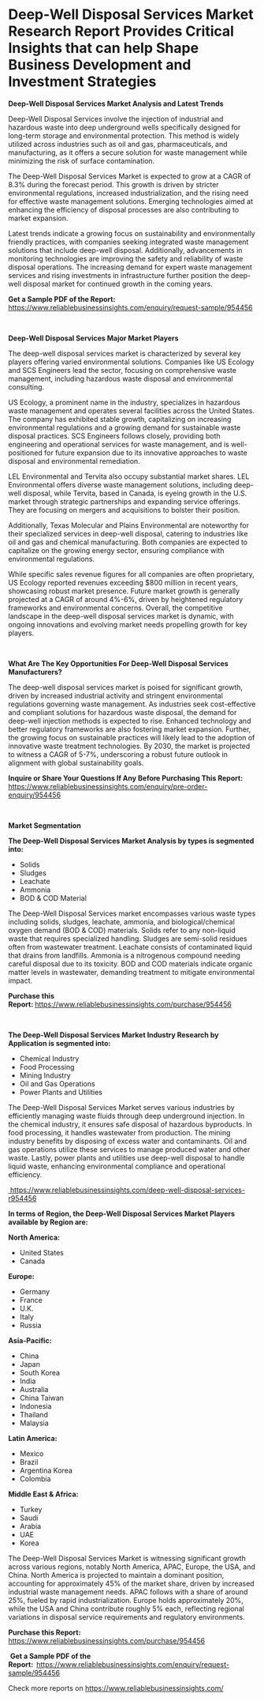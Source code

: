 <p><h1>Deep-Well Disposal Services Market Research Report Provides Critical Insights that can help Shape Business Development and Investment Strategies</h1></p><p><strong>Deep-Well Disposal Services Market Analysis and Latest Trends</strong></p>
<p><p>Deep-Well Disposal Services involve the injection of industrial and hazardous waste into deep underground wells specifically designed for long-term storage and environmental protection. This method is widely utilized across industries such as oil and gas, pharmaceuticals, and manufacturing, as it offers a secure solution for waste management while minimizing the risk of surface contamination. </p><p>The Deep-Well Disposal Services Market is expected to grow at a CAGR of 8.3% during the forecast period. This growth is driven by stricter environmental regulations, increased industrialization, and the rising need for effective waste management solutions. Emerging technologies aimed at enhancing the efficiency of disposal processes are also contributing to market expansion. </p><p>Latest trends indicate a growing focus on sustainability and environmentally friendly practices, with companies seeking integrated waste management solutions that include deep-well disposal. Additionally, advancements in monitoring technologies are improving the safety and reliability of waste disposal operations. The increasing demand for expert waste management services and rising investments in infrastructure further position the deep-well disposal market for continued growth in the coming years.</p></p>
<p><strong>Get a Sample PDF of the Report:&nbsp;</strong> <a href="https://www.reliablebusinessinsights.com/enquiry/request-sample/954456?utm_campaign=3083&utm_medium=2&utm_source=Github&utm_content=ia&utm_term=11032025&utm_id=deep-well-disposal-services">https://www.reliablebusinessinsights.com/enquiry/request-sample/954456</a></p>
<p>&nbsp;</p>
<p><strong>Deep-Well Disposal Services Major Market Players</strong></p>
<p><p>The deep-well disposal services market is characterized by several key players offering varied environmental solutions. Companies like US Ecology and SCS Engineers lead the sector, focusing on comprehensive waste management, including hazardous waste disposal and environmental consulting. </p><p>US Ecology, a prominent name in the industry, specializes in hazardous waste management and operates several facilities across the United States. The company has exhibited stable growth, capitalizing on increasing environmental regulations and a growing demand for sustainable waste disposal practices. SCS Engineers follows closely, providing both engineering and operational services for waste management, and is well-positioned for future expansion due to its innovative approaches to waste disposal and environmental remediation.</p><p>LEL Environmental and Tervita also occupy substantial market shares. LEL Environmental offers diverse waste management solutions, including deep-well disposal, while Tervita, based in Canada, is eyeing growth in the U.S. market through strategic partnerships and expanding service offerings. They are focusing on mergers and acquisitions to bolster their position.</p><p>Additionally, Texas Molecular and Plains Environmental are noteworthy for their specialized services in deep-well disposal, catering to industries like oil and gas and chemical manufacturing. Both companies are expected to capitalize on the growing energy sector, ensuring compliance with environmental regulations.</p><p>While specific sales revenue figures for all companies are often proprietary, US Ecology reported revenues exceeding $800 million in recent years, showcasing robust market presence. Future market growth is generally projected at a CAGR of around 4%-6%, driven by heightened regulatory frameworks and environmental concerns. Overall, the competitive landscape in the deep-well disposal services market is dynamic, with ongoing innovations and evolving market needs propelling growth for key players.</p></p>
<p>&nbsp;</p>
<p><strong>What Are The Key Opportunities For Deep-Well Disposal Services Manufacturers?</strong></p>
<p><p>The deep-well disposal services market is poised for significant growth, driven by increased industrial activity and stringent environmental regulations governing waste management. As industries seek cost-effective and compliant solutions for hazardous waste disposal, the demand for deep-well injection methods is expected to rise. Enhanced technology and better regulatory frameworks are also fostering market expansion. Further, the growing focus on sustainable practices will likely lead to the adoption of innovative waste treatment technologies. By 2030, the market is projected to witness a CAGR of 5-7%, underscoring a robust future outlook in alignment with global sustainability goals.</p></p>
<p><strong>Inquire or Share Your Questions If Any Before Purchasing This Report:</strong> <a href="https://www.reliablebusinessinsights.com/enquiry/pre-order-enquiry/954456?utm_campaign=3083&utm_medium=2&utm_source=Github&utm_content=ia&utm_term=11032025&utm_id=deep-well-disposal-services">https://www.reliablebusinessinsights.com/enquiry/pre-order-enquiry/954456</a></p>
<p>&nbsp;</p>
<p><strong>Market Segmentation</strong></p>
<p><strong>The Deep-Well Disposal Services Market Analysis by types is segmented into:</strong></p>
<p><ul><li>Solids</li><li>Sludges</li><li>Leachate</li><li>Ammonia</li><li>BOD & COD Material</li></ul></p>
<p><p>The Deep-Well Disposal Services market encompasses various waste types including solids, sludges, leachate, ammonia, and biological/chemical oxygen demand (BOD & COD) materials. Solids refer to any non-liquid waste that requires specialized handling. Sludges are semi-solid residues often from wastewater treatment. Leachate consists of contaminated liquid that drains from landfills. Ammonia is a nitrogenous compound needing careful disposal due to its toxicity. BOD and COD materials indicate organic matter levels in wastewater, demanding treatment to mitigate environmental impact.</p></p>
<p><strong>Purchase this Report:&nbsp;</strong><a href="https://www.reliablebusinessinsights.com/purchase/954456?utm_campaign=3083&utm_medium=2&utm_source=Github&utm_content=ia&utm_term=11032025&utm_id=deep-well-disposal-services">https://www.reliablebusinessinsights.com/purchase/954456</a></p>
<p>&nbsp;</p>
<p><strong>The Deep-Well Disposal Services Market Industry Research by Application is segmented into:</strong></p>
<p><ul><li>Chemical Industry</li><li>Food Processing</li><li>Mining Industry</li><li>Oil and Gas Operations</li><li>Power Plants and Utilities</li></ul></p>
<p><p>The Deep-Well Disposal Services Market serves various industries by efficiently managing waste fluids through deep underground injection. In the chemical industry, it ensures safe disposal of hazardous byproducts. In food processing, it handles wastewater from production. The mining industry benefits by disposing of excess water and contaminants. Oil and gas operations utilize these services to manage produced water and other waste. Lastly, power plants and utilities use deep-well disposal to handle liquid waste, enhancing environmental compliance and operational efficiency.</p></p>
<p><a href="https://www.reliablebusinessinsights.com/deep-well-disposal-services-r954456?utm_campaign=3083&utm_medium=2&utm_source=Github&utm_content=ia&utm_term=11032025&utm_id=deep-well-disposal-services">&nbsp;https://www.reliablebusinessinsights.com/deep-well-disposal-services-r954456</a></p>
<p><strong>In terms of Region, the Deep-Well Disposal Services Market Players available by Region are:</strong></p>
<p>
    <p> <strong> North America: </strong>
        <ul>
            <li>United States</li>
            <li>Canada</li>
        </ul>
        </p> 
    <p> <strong> Europe: </strong>
        <ul>
            <li>Germany</li>
            <li>France</li>
            <li>U.K.</li>
            <li>Italy</li>
            <li>Russia</li>
        </ul>
        </p> 
    <p> <strong> Asia-Pacific: </strong>
        <ul>
            <li>China</li>
            <li>Japan</li>
            <li>South Korea</li>
            <li>India</li>
            <li>Australia</li>
            <li>China Taiwan</li>
            <li>Indonesia</li>
            <li>Thailand</li>
            <li>Malaysia</li>
        </ul>
        </p> 
    <p> <strong> Latin America: </strong>
        <ul>
            <li>Mexico</li>
            <li>Brazil</li>
            <li>Argentina Korea</li>
            <li>Colombia</li>
        </ul>
        </p> 
    <p> <strong> Middle East & Africa: </strong>
        <ul>
            <li>Turkey</li>
            <li>Saudi</li>
            <li>Arabia</li>
            <li>UAE</li>
            <li>Korea</li>
        </ul>
    </p>
    </p>
<p><p>The Deep-Well Disposal Services Market is witnessing significant growth across various regions, notably North America, APAC, Europe, the USA, and China. North America is projected to maintain a dominant position, accounting for approximately 45% of the market share, driven by increased industrial waste management needs. APAC follows with a share of around 25%, fueled by rapid industrialization. Europe holds approximately 20%, while the USA and China contribute roughly 5% each, reflecting regional variations in disposal service requirements and regulatory environments.</p></p>
<p><strong>Purchase this Report: </strong><a href="https://www.reliablebusinessinsights.com/purchase/954456?utm_campaign=3083&utm_medium=2&utm_source=Github&utm_content=ia&utm_term=11032025&utm_id=deep-well-disposal-services">https://www.reliablebusinessinsights.com/purchase/954456</a></p>
<p>&nbsp;<strong>Get a Sample PDF of the Report:&nbsp;&nbsp;</strong><a href="https://www.reliablebusinessinsights.com/enquiry/request-sample/954456?utm_campaign=3083&utm_medium=2&utm_source=Github&utm_content=ia&utm_term=11032025&utm_id=deep-well-disposal-services">https://www.reliablebusinessinsights.com/enquiry/request-sample/954456</a></p>
<p><strong></strong></p>
<p>Check more reports on <a href="https://www.reliablebusinessinsights.com/?utm_campaign=3083&utm_medium=2&utm_source=Github&utm_content=ia&utm_term=11032025&utm_id=deep-well-disposal-services">https://www.reliablebusinessinsights.com/</a></p>